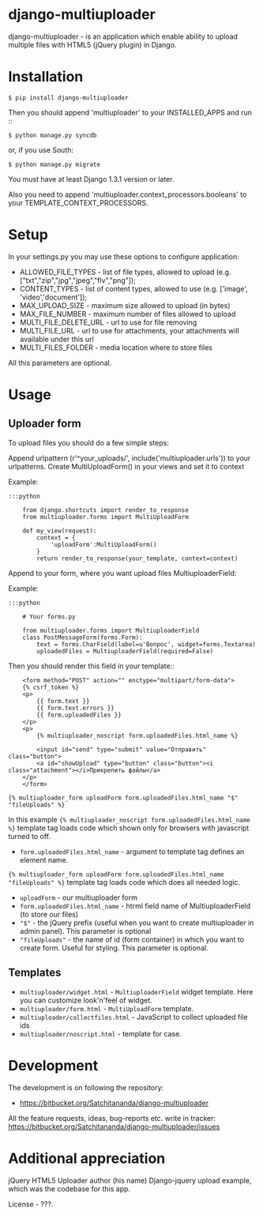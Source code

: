 django-multiuploader
====================

django-multiuploader - is an application which enable ability to upload multiple files with HTML5 (jQuery plugin) in Django.


Installation
============

    $ pip install django-multiuploader

Then you should append 'multiuploader' to your INSTALLED_APPS and run ::

    $ python manage.py syncdb

or, if you use South:

    $ python manage.py migrate

You must have at least Django 1.3.1 version or later.

Also you need to append  'multiuploader.context_processors.booleans' to your TEMPLATE_CONTEXT_PROCESSORS.

Setup
=====

In your settings.py you may use these options to configure application:

* ALLOWED_FILE_TYPES - list of file types, allowed to upload (e.g. ["txt","zip","jpg","jpeg","flv","png"]);
* CONTENT_TYPES - list of content types, allowed to use (e.g. ['image', 'video','document']);
* MAX_UPLOAD_SIZE - maximum size allowed to upload (in bytes)
* MAX_FILE_NUMBER - maximum number of files allowed to upload
* MULTI_FILE_DELETE_URL - url to use for file removing
* MULTI_FILE_URL - url to use for attachments, your attachments will available under this url
* MULTI_FILES_FOLDER - media location where to store files

All this parameters are optional.

Usage
=====

Uploader form
-------------

To upload files you should do a few simple steps:

Append urlpattern (r'^your_uploads/', include('multiuploader.urls')) to your urlpatterns.
Create MultiUploadForm() in your views and set it to context

Example:

    :::python

        from django.shortcuts import render_to_response
        from multiuploader.forms import MultiUploadForm
        
        def my_view(request):
            context = {
                'uploadForm':MultiUploadForm()
            }
            return render_to_response(your_template, context=context)

Append to your form, where you want upload files MultiuploaderField:

Example:

    :::python

        # Your forms.py
        
        from multiuploader.forms import MultiuploaderField
        class PostMessageForm(forms.Form):
            text = forms.CharField(label=u'Вопрос', widget=forms.Textarea)
            uploadedFiles = MultiuploaderField(required=False)

Then you should render this field in your template::
    
        <form method="POST" action="" enctype="multipart/form-data">
	    {% csrf_token %}
	    <p>
		    {{ form.text }}
		    {{ form.text.errors }}
		    {{ form.uploadedFiles }}
	    </p>
	    <p>
		    {% multiuploader_noscript form.uploadedFiles.html_name %}
		
		    <input id="send" type="submit" value="Отправить" class="button">
		    <a id="showUpload" type="button" class="button"><i class="attachment"></i>Прикрепить файлы</a> 
	    </p>
        </form>
    
    {% multiuploader_form uploadForm form.uploadedFiles.html_name "$" "fileUploads" %}


In this example ``{% multiuploader_noscript form.uploadedFiles.html_name %}`` template tag loads code which shown only for browsers with javascript turned to off.

* ``form.uploadedFiles.html_name`` - argument to template tag defines an element name.

``{% multiuploader_form uploadForm form.uploadedFiles.html_name "fileUploads" %}`` template tag loads code which does all needed logic.
    
* ``uploadForm`` - our multiuploader form
* ``form.uploadedFiles.html_name`` - htrml field name of MultiuploaderField (to store our files)
* ``"$"`` - the jQuery prefix (useful when you want to create multiuploader in admin panel). This parameter is optional
* ``"fileUploads"`` - the name of id (form container) in which you want to create form. Useful for styling.  This parameter is optional.


Templates
---------

* ``multiuploader/widget.html`` - ``MultiuploaderField`` widget template. Here you can customize look'n'feel of widget.
* ``multiuploader/form.html`` - ``MultiUploadForm`` template.
* ``multiuploader/collectfiles.html`` - JavaScript to collect uploaded file ids
* ``multiuploader/noscript.html`` - template for <noscript> case.

Development
===========

The development is on following the repository:

* https://bitbucket.org/Satchitananda/django-multiuploader


All the feature requests, ideas, bug-reports etc. write in tracker: https://bitbucket.org/Satchitananda/django-multiuploader/issues

Additional appreciation
=======================
jQuery HTML5 Uploader author (his name)
Django-jquery upload example, which was the codebase for this app.

License - ???.
